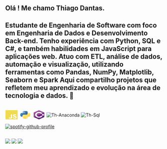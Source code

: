 ## Olá ! Me chamo Thiago Dantas.

## Estudante de Engenharia de Software com foco em Engenharia de Dados e Desenvolvimento Back-end. Tenho experiência com Python, SQL e C#, e também habilidades em JavaScript para aplicações web. Atuo com ETL, análise de dados, automação e visualização, utilizando ferramentas como Pandas, NumPy, Matplotlib, Seaborn e Spark Aqui compartilho projetos que refletem meu aprendizado e evolução na área de tecnologia e dados. 🚀


<div style="display: inline_block"><br>
  <img align="center" alt="TH-Js" height="30" width="40" src="https://raw.githubusercontent.com/devicons/devicon/master/icons/javascript/javascript-plain.svg">
  <img align="center" alt="Th-Python" height="30" width="40" src="https://raw.githubusercontent.com/devicons/devicon/master/icons/python/python-original.svg">
  <img align="center" alt="Th-Csharp" height="30" width="40" src="https://raw.githubusercontent.com/devicons/devicon/master/icons/csharp/csharp-original.svg">
  <img align="center" alt="Th-Anaconda" height="30" width="40" src="https://cdn.jsdelivr.net/gh/devicons/devicon@latest/icons/anaconda/anaconda-original.svg" />
  <img align="center" alt="Th-Sql" height="30" width="40" src="https://cdn.jsdelivr.net/gh/devicons/devicon@latest/icons/mysql/mysql-original.svg" />

[![spotify-github-profile](https://spotify-github-profile.kittinanx.com/api/view?uid=famozinho3&cover_image=true&theme=novatorem&show_offline=false&background_color=121212&interchange=true&bar_color=24db24&bar_color_cover=true)](https://spotify-github-profile.kittinanx.com/api/view?uid=famozinho3&redirect=true)
</div>
  
  ##
 
<div> 
  <a href="https://instagram.com/thdantas._" target="_blank"><img src="https://img.shields.io/badge/-Instagram-%23E4405F?style=for-the-badge&logo=instagram&logoColor=white" target="_blank"></a>
  <a href = "mailto:dantasthiago061@gmail.com"><img src="https://img.shields.io/badge/-Gmail-%23333?style=for-the-badge&logo=gmail&logoColor=white" target="_blank"></a>
  <a href="https://www.linkedin.com/in/thiagodnts/" target="_blank"><img src="https://img.shields.io/badge/-LinkedIn-%230077B5?style=for-the-badge&logo=linkedin&logoColor=white" target="_blank"></a> 
  
</div>
